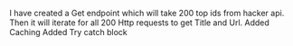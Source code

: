 I have created a Get endpoint which will take 200 top ids from hacker api.
Then it will iterate for all 200 Http requests to get Title and Url.
Added Caching
Added Try catch block

